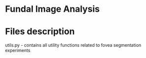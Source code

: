 # Fundal Image Analysis

# Files description

utils.py - contains all utility functions related to fovea segmentation experiments

